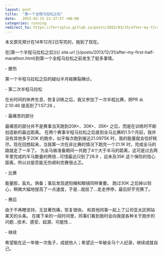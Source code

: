 ```yaml
---
layout: post
title:  "第一个全程马拉松之后"
date:   2015-03-15 21:37:57 +08:00
categories: running
redirect_to: https://ferriplus.gitlab.io/posts/2015/03/15/after-my-first-full-marathon.html
---
```

本文原先预计在14年12月2日写完的，拖到了现在。

在[第一个半程马拉松之后]({{ site.url }}/posts/2013/12/31/after-my-first-half-marathon.html)到第一个全程马拉松之前发生了挺多事情。

\- 膝伤

第一个半程马拉松之后的疑似半月板撕裂确诊。

\- 第二次半程马拉松

在长时间的休养生息、恢复训练之后，我又参加了一次半程比赛，把PR 从2:10:46 提高到了1:57:28 。

\- 最痛苦的部分

最痛苦的部分并不是赛事当天跑到20K+、30K+、35K+ 之后，而是在训练时不断创造新的最远距离。
在两个赛事半程马拉松之后直到全马比赛的1.5个月前，我并没有其他多于20K 的跑步。似乎每次跑到接近21.0975K 时，我的能量就会恰好耗尽。现在回想起来，当我第一次在非比赛的情况下跑完一个21.1K 时，完成全马的路就走了一半了。
为全马做准备期间一共跑了4个大于半马的距离，这可是过去两年里完成的半马数量的两倍…可惜最远只到了26.9 ，远未及35K 这个保险的信心距离，所以对是否能无伤顺利完赛很忐忑。

\- 比赛

能量胶，盐丸，俱备；事后发现遮阳帽和眼镜同样重要。
跑过30K 之后掉以轻心，稍微大幅地提高了一点速度，于是…就挂了…走走停停，最后好歹完赛了。

\- 赛后

由于不再瞎坚持，无显著伤痛，恢复很快。
和其他同事一起上了公司亚太区网站某天的头条。
在接下来的一段时间里，同事们看到我时会向我提各种关于跑步的问题…技术、感受、起源、可能性…

\- 继续

希望能在近一年做一次兔子，成就他人；希望近一年破全马个人纪录，继续成就自己。
